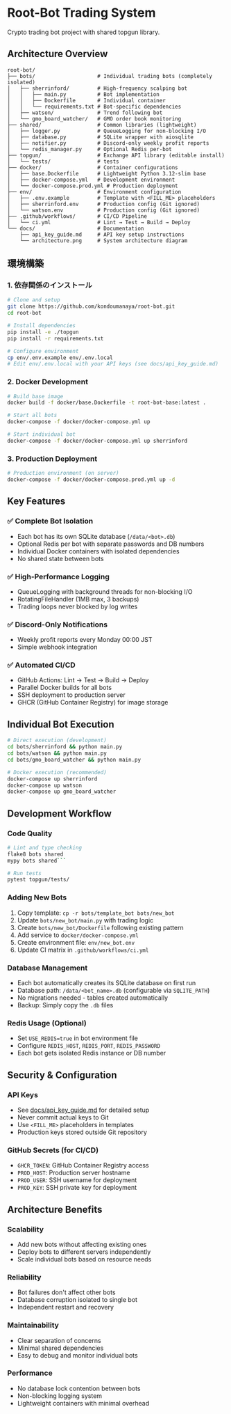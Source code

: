# Root-Bot Trading System

Crypto trading bot project with shared topgun library.

## Architecture Overview

```
root-bot/
├── bots/                    # Individual trading bots (completely isolated)
│   ├── sherrinford/         # High-frequency scalping bot
│   │   ├── main.py          # Bot implementation
│   │   ├── Dockerfile       # Individual container
│   │   └── requirements.txt # Bot-specific dependencies
│   ├── watson/              # Trend following bot
│   └── gmo_board_watcher/   # GMO order book monitoring
├── shared/                  # Common libraries (lightweight)
│   ├── logger.py            # QueueLogging for non-blocking I/O
│   ├── database.py          # SQLite wrapper with aiosqlite
│   ├── notifier.py          # Discord-only weekly profit reports
│   └── redis_manager.py     # Optional Redis per-bot
├── topgun/                  # Exchange API library (editable install)
│   └── tests/               # tests
├── docker/                  # Container configurations
│   ├── base.Dockerfile      # Lightweight Python 3.12-slim base
│   ├── docker-compose.yml   # Development environment
│   └── docker-compose.prod.yml # Production deployment
├── env/                     # Environment configuration
│   ├── .env.example         # Template with <FILL_ME> placeholders
│   ├── sherrinford.env      # Production config (Git ignored)
│   └── watson.env           # Production config (Git ignored)
├── .github/workflows/       # CI/CD Pipeline
│   └── ci.yml               # Lint → Test → Build → Deploy
└── docs/                    # Documentation
    ├── api_key_guide.md     # API key setup instructions
    └── architecture.png     # System architecture diagram
```

## 環境構築

### 1. 依存関係のインストール

```bash
# Clone and setup
git clone https://github.com/kondoumanaya/root-bot.git
cd root-bot

# Install dependencies
pip install -e ./topgun
pip install -r requirements.txt

# Configure environment
cp env/.env.example env/.env.local
# Edit env/.env.local with your API keys (see docs/api_key_guide.md)
```

### 2. Docker Development

```bash
# Build base image
docker build -f docker/base.Dockerfile -t root-bot-base:latest .

# Start all bots
docker-compose -f docker/docker-compose.yml up

# Start individual bot
docker-compose -f docker/docker-compose.yml up sherrinford
```

### 3. Production Deployment

```bash
# Production environment (on server)
docker-compose -f docker/docker-compose.prod.yml up -d
```

## Key Features

### ✅ Complete Bot Isolation

- Each bot has its own SQLite database (`/data/<bot>.db`)
- Optional Redis per bot with separate passwords and DB numbers
- Individual Docker containers with isolated dependencies
- No shared state between bots

### ✅ High-Performance Logging

- QueueLogging with background threads for non-blocking I/O
- RotatingFileHandler (1MB max, 3 backups)
- Trading loops never blocked by log writes

### ✅ Discord-Only Notifications

- Weekly profit reports every Monday 00:00 JST
- Simple webhook integration

### ✅ Automated CI/CD

- GitHub Actions: Lint → Test → Build → Deploy
- Parallel Docker builds for all bots
- SSH deployment to production server
- GHCR (GitHub Container Registry) for image storage

## Individual Bot Execution

```bash
# Direct execution (development)
cd bots/sherrinford && python main.py
cd bots/watson && python main.py
cd bots/gmo_board_watcher && python main.py

# Docker execution (recommended)
docker-compose up sherrinford
docker-compose up watson
docker-compose up gmo_board_watcher
```

## Development Workflow

### Code Quality

````bash
# Lint and type checking
flake8 bots shared
mypy bots shared```

# Run tests
pytest topgun/tests/
````

### Adding New Bots

1. Copy template: `cp -r bots/template_bot bots/new_bot`
2. Update `bots/new_bot/main.py` with trading logic
3. Create `bots/new_bot/Dockerfile` following existing pattern
4. Add service to `docker/docker-compose.yml`
5. Create environment file: `env/new_bot.env`
6. Update CI matrix in `.github/workflows/ci.yml`

### Database Management

- Each bot automatically creates its SQLite database on first run
- Database path: `/data/<bot_name>.db` (configurable via `SQLITE_PATH`)
- No migrations needed - tables created automatically
- Backup: Simply copy the `.db` files

### Redis Usage (Optional)

- Set `USE_REDIS=true` in bot environment file
- Configure `REDIS_HOST`, `REDIS_PORT`, `REDIS_PASSWORD`
- Each bot gets isolated Redis instance or DB number

## Security & Configuration

### API Keys

- See [docs/api_key_guide.md](docs/api_key_guide.md) for detailed setup
- Never commit actual keys to Git
- Use `<FILL_ME>` placeholders in templates
- Production keys stored outside Git repository

### GitHub Secrets (for CI/CD)

- `GHCR_TOKEN`: GitHub Container Registry access
- `PROD_HOST`: Production server hostname
- `PROD_USER`: SSH username for deployment
- `PROD_KEY`: SSH private key for deployment

## Architecture Benefits

### Scalability

- Add new bots without affecting existing ones
- Deploy bots to different servers independently
- Scale individual bots based on resource needs

### Reliability

- Bot failures don't affect other bots
- Database corruption isolated to single bot
- Independent restart and recovery

### Maintainability

- Clear separation of concerns
- Minimal shared dependencies
- Easy to debug and monitor individual bots

### Performance

- No database lock contention between bots
- Non-blocking logging system
- Lightweight containers with minimal overhead
